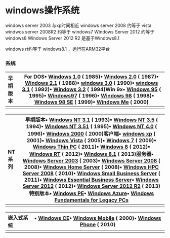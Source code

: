 # windows操作系统



windows server 2003 与xp时间相近
windows server 2008 约等于 vista
windwos server 2008R2 约等于 windows7
Windows Server 2012 约等于 windows8
Windows Server 2012 R2 是基于Windows8.1 

windows rt约等于 windows8.1 ，运行在ARM32平台



### 系统

| 早期版本 | For DOS▪ [Windows 1.0](http://baike.baidu.com/view/41450.htm) ( 1985)▪ [Windows 2.0](http://baike.baidu.com/view/41468.htm) ( 1987)▪ [Windows 2.1](http://baike.baidu.com/subview/6606264/6727048.htm) ( 1988)▪ [windows 3.0](http://baike.baidu.com/view/480164.htm) ( 1990)▪ [windows 3.1](http://baike.baidu.com/view/497356.htm) ( 1992)▪ [Windows 3.2](http://baike.baidu.com/view/497357.htm) ( 1994)Win 9x▪ [Windows 95](http://baike.baidu.com/view/41207.htm) ( 1995)▪ [Windows97](http://baike.baidu.com/subview/94485/94485.htm) ( 1996)▪ [Windows 98](http://baike.baidu.com/view/41265.htm) ( 1998)▪ [Windows 98 SE](http://baike.baidu.com/view/1420643.htm) ( 1999)▪ [Windows Me](http://baike.baidu.com/view/41307.htm) ( 2000) |
| :------- | ------------------------------------------------------------ |
|          |                                                              |

| NT系列 | 早期版本▪ [Windows NT 3.1](http://baike.baidu.com/view/770040.htm) ( 1993)▪ [Windows NT 3.5](http://baike.baidu.com/view/1192531.htm) ( 1994)▪ [Windows NT 3.51](http://baike.baidu.com/view/992809.htm) ( 1995)▪ [Windows NT 4.0](http://baike.baidu.com/view/497358.htm) ( 1996)▪ [Windows 2000](http://baike.baidu.com/view/153378.htm) ( 2000)客户端▪ [windows xp](http://baike.baidu.com/view/6399.htm) ( 2001)▪ [Windows Vista](http://baike.baidu.com/view/7764.htm) ( 2005)▪ [Windows 7](http://baike.baidu.com/view/761518.htm) ( 2009)▪ [Windows Thin PC](http://baike.baidu.com/subview/5198663/5226252.htm) ( 2011)▪ [Windows 8](http://baike.baidu.com/view/1108918.htm) ( 2012)▪ [Windows RT](http://baike.baidu.com/subview/8385237/8315410.htm) ( 2012)▪ [Windows 8.1](http://baike.baidu.com/subview/10393127/10565882.htm) ( 2013)服务器▪ [Windows Server 2003](http://baike.baidu.com/view/41415.htm) ( 2003)▪ [Windows Server 2008](http://baike.baidu.com/view/954765.htm) ( 2008)▪ [Windows Home Server](http://baike.baidu.com/view/1111827.htm) ( 2008)▪ [Windows HPC Server 2008](http://baike.baidu.com/view/2162748.htm) ( 2010)▪ [Windows Small Business Server](http://baike.baidu.com/view/6101863.htm) ( 2011)▪ [Windows Essential Business Server](http://baike.baidu.com/subview/6490712/6606096.htm)▪ [Windows Server 2012](http://baike.baidu.com/subview/8553633/8502387.htm) ( 2012)▪ [Windows Server 2012 R2](http://baike.baidu.com/subview/10875548/11169118.htm) ( 2013)特别版本▪ [Windows PE](http://baike.baidu.com/view/3326.htm)▪ [Windows Azure](http://baike.baidu.com/view/1953318.htm)▪ [Windows Fundamentals for Legacy PCs](http://baike.baidu.com/subview/2162864/2162864.htm) |
| :----- | ------------------------------------------------------------ |
|        |                                                              |

| 嵌入式系统 | ▪ [Windows CE](http://baike.baidu.com/view/41539.htm)▪ [Windows Mobile](http://baike.baidu.com/subview/40733/40733.htm) ( 2000)▪ [Windows Phone](http://baike.baidu.com/subview/2708518/2708518.htm) ( 2010) |
| :--------- | ------------------------------------------------------------ |
|            |                                                              |